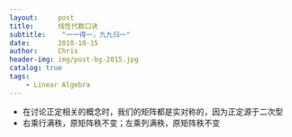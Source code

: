 ```yaml
---
layout:     post
title:      线性代数口诀
subtitle:    "一一得一，九九归一"
date:       2018-10-15
author:     Chris
header-img: img/post-bg-2015.jpg
catalog: true
tags:
    - Linear Algebra
---
```


* 在讨论正定相关的概念时，我们的矩阵都是实对称的，因为正定源于二次型
* 右乘行满秩，原矩阵秩不变；左乘列满秩，原矩阵秩不变
